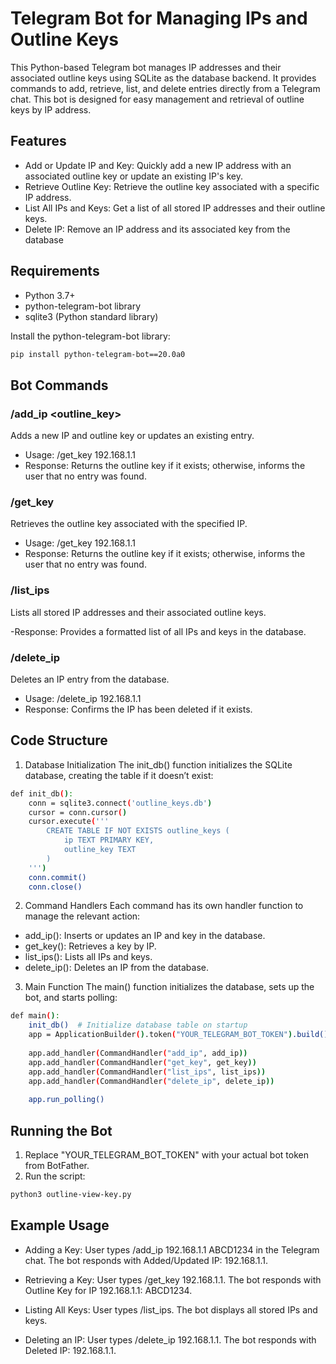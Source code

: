 # Telegram Bot for Managing IPs and Outline Keys
This Python-based Telegram bot manages IP addresses and their associated outline keys using SQLite as the database backend. It provides commands to add, retrieve, list, and delete entries directly from a Telegram chat. This bot is designed for easy management and retrieval of outline keys by IP address.

## Features
- Add or Update IP and Key: Quickly add a new IP address with an associated outline key or update an existing IP's key.
- Retrieve Outline Key: Retrieve the outline key associated with a specific IP address.
- List All IPs and Keys: Get a list of all stored IP addresses and their outline keys.
- Delete IP: Remove an IP address and its associated key from the database

## Requirements
- Python 3.7+
- python-telegram-bot library
- sqlite3 (Python standard library)

Install the python-telegram-bot library:
```bash
pip install python-telegram-bot==20.0a0
```

## Bot Commands

### /add_ip <ip> <outline_key>
Adds a new IP and outline key or updates an existing entry.

- Usage: /get_key 192.168.1.1
- Response: Returns the outline key if it exists; otherwise, informs the user that no entry was found.

### /get_key <ip>
Retrieves the outline key associated with the specified IP.

- Usage: /get_key 192.168.1.1
- Response: Returns the outline key if it exists; otherwise, informs the user that no entry was found.

### /list_ips
Lists all stored IP addresses and their associated outline keys.

-Response: Provides a formatted list of all IPs and keys in the database.

### /delete_ip <ip>
Deletes an IP entry from the database.

- Usage: /delete_ip 192.168.1.1
- Response: Confirms the IP has been deleted if it exists.


## Code Structure

1. Database Initialization
The init_db() function initializes the SQLite database, creating the table if it doesn’t exist:
```bash
def init_db():
    conn = sqlite3.connect('outline_keys.db')
    cursor = conn.cursor()
    cursor.execute('''
        CREATE TABLE IF NOT EXISTS outline_keys (
            ip TEXT PRIMARY KEY,
            outline_key TEXT
        )
    ''')
    conn.commit()
    conn.close()

```

2. Command Handlers
Each command has its own handler function to manage the relevant action:

- add_ip(): Inserts or updates an IP and key in the database.
- get_key(): Retrieves a key by IP.
- list_ips(): Lists all IPs and keys.
- delete_ip(): Deletes an IP from the database.


3. Main Function
The main() function initializes the database, sets up the bot, and starts polling:
```bash
def main():
    init_db()  # Initialize database table on startup
    app = ApplicationBuilder().token("YOUR_TELEGRAM_BOT_TOKEN").build()
    
    app.add_handler(CommandHandler("add_ip", add_ip))
    app.add_handler(CommandHandler("get_key", get_key))
    app.add_handler(CommandHandler("list_ips", list_ips))
    app.add_handler(CommandHandler("delete_ip", delete_ip))
    
    app.run_polling()

```

## Running the Bot
1. Replace "YOUR_TELEGRAM_BOT_TOKEN" with your actual bot token from BotFather.
2. Run the script:
```bash
python3 outline-view-key.py
```

## Example Usage

- Adding a Key:
User types /add_ip 192.168.1.1 ABCD1234 in the Telegram chat. The bot responds with Added/Updated IP: 192.168.1.1.

- Retrieving a Key:
User types /get_key 192.168.1.1. The bot responds with Outline Key for IP 192.168.1.1: ABCD1234.

- Listing All Keys:
User types /list_ips. The bot displays all stored IPs and keys.

- Deleting an IP:
User types /delete_ip 192.168.1.1. The bot responds with Deleted IP: 192.168.1.1.
